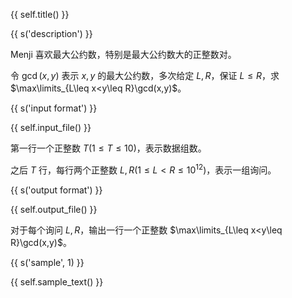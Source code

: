 {{ self.title() }}

{{ s('description') }}

Menji 喜欢最大公约数，特别是最大公约数大的正整数对。

令 $\gcd(x,y)$ 表示 $x,y$ 的最大公约数，多次给定 $L,R$，保证 $L\leq R$，求 $\max\limits_{L\leq x<y\leq R}\gcd(x,y)$。

{{ s('input format') }}

{{ self.input_file() }}

第一行一个正整数 $T(1\leq T\leq 10)$，表示数据组数。

之后 $T$ 行，每行两个正整数 $L,R(1\leq L<R\leq 10^{12})$，表示一组询问。

{{ s('output format') }}

{{ self.output_file() }}

对于每个询问 $L,R$，输出一行一个正整数 $\max\limits_{L\leq x<y\leq R}\gcd(x,y)$。

{{ s('sample', 1) }}

{{ self.sample_text() }}

